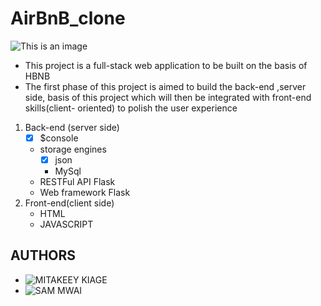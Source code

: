 # AirBnB_clone

![This is an image](https://s3.amazonaws.com/alx-intranet.hbtn.io/uploads/medias/2018/6/65f4a1dd9c51265f49d0.png?X-Amz-Algorithm=AWS4-HMAC-SHA256&X-Amz-Credential=AKIARDDGGGOUSBVO6H7D%2F20211116%2Fus-east-1%2Fs3%2Faws4_request&X-Amz-Date=20211116T061543Z&X-Amz-Expires=86400&X-Amz-SignedHeaders=host&X-Amz-Signature=38f5972a1452aa7a5f99289bf0f43d1a41c73ae2f49416f55abd0d3dc31187ed)
- This project is a full-stack web application to be built on the basis of HBNB 
- The first phase of this project is aimed to build the back-end ,server side, basis of this project which will then be integrated with front-end skills(client- oriented) to polish the user experience
1. Back-end (server side)
   - [x] $console
   - storage engines
     - [x] json
     - MySql
   - RESTFul API Flask
   - Web framework Flask
2. Front-end(client side)
   - HTML
   - JAVASCRIPT
## AUTHORS
- ![MITAKEEY KIAGE](https://github.com/mitakeey)
- ![SAM MWAI](https://github.com/MwySam)